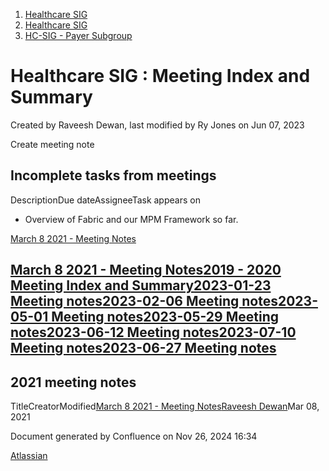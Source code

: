 1. [Healthcare SIG](index.html)
2. [Healthcare SIG](Healthcare-SIG_20545573.html)
3. [HC-SIG - Payer Subgroup](HC-SIG---Payer-Subgroup_20545772.html)

# Healthcare SIG : Meeting Index and Summary

Created by Raveesh Dewan, last modified by Ry Jones on Jun 07, 2023

Create meeting note

## Incomplete tasks from meetings

DescriptionDue dateAssigneeTask appears on

- Overview of Fabric and our MPM Framework so far.

[March 8 2021 - Meeting Notes](/wiki/spaces/HCSIG/pages/20563584/March+8+2021+-+Meeting+Notes?focusedTaskId=13)

## [March 8 2021 - Meeting Notes](March-8-2021---Meeting-Notes_20563584.html)[2019 - 2020 Meeting Index and Summary](2019---2020-Meeting-Index-and-Summary_20562096.html)[2023-01-23 Meeting notes](2023-01-23-Meeting-notes_20564110.html)[2023-02-06 Meeting notes](2023-02-06-Meeting-notes_20557909.html)[2023-05-01 Meeting notes](2023-05-01-Meeting-notes_20564141.html)[2023-05-29 Meeting notes](2023-05-29-Meeting-notes_20545770.html)[2023-06-12 Meeting notes](2023-06-12-Meeting-notes_20564159.html)[2023-07-10 Meeting notes](2023-07-10-Meeting-notes_20564172.html)[2023-06-27 Meeting notes](2023-06-27-Meeting-notes_20564174.html)

## 2021 meeting notes

TitleCreatorModified[March 8 2021 - Meeting Notes](/wiki/spaces/HCSIG/pages/20563584/March+8+2021+-+Meeting+Notes)[Raveesh Dewan](/people/70121:649dc451-8286-49a2-9235-8e8961c00c8c?ref=confluence)Mar 08, 2021

Document generated by Confluence on Nov 26, 2024 16:34

[Atlassian](http://www.atlassian.com/)
